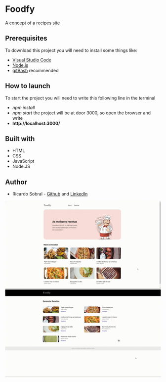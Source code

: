 # Foodfy
 A concept of a recipes site
## Prerequisites
To download this project you will need to install some things like:
* [Visual Studio Code](https://code.visualstudio.com/download)
* [Node.js](https://nodejs.org/en/)
* [gitBash](https://gitforwindows.org/) recommended 

## How to launch
To start the project you will need to write this following line in the terminal
* *npm install*
* *npm start*
the project will be at door 3000, so open the browser and write 
* **http://localhost:3000/**

## Built with
* HTML 
* CSS 
* JavaScript
* Node.JS

## Author
* Ricardo Sobral - [Github](https://github.com/RicardoSobral-7) and [LinkedIn](https://www.linkedin.com/in/ricardo-sobral-b8978613a/)

![Foodfy gif](https://github.com/RicardoSobral-7/foodfy/blob/master/foodfy.gif)
![Foodfy Admin gif](https://github.com/RicardoSobral-7/foodfy/blob/master/foodfyAdmin.gif)
